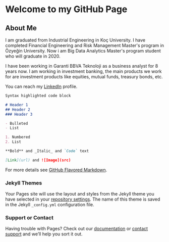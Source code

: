 # Welcome to my GitHub Page

## About Me

I am graduated from Industrial Engineering in Koç University. I have completed Financial Engineering and Risk Management Master's program in Özyeğin University. Now i am Big Data Analytics Master's program student who will graduate in 2020.

I have been working in Garanti BBVA Teknoloji as a business analyst for 8 years now. I am working in investment banking, the main products we work for are investment products like equities, mutual funds, treasury bonds, etc.

You can reach my [LinkedIn](https://www.linkedin.com/in/o%C4%9Fuz-ay-7b01b022/) profile.

```markdown
Syntax highlighted code block

# Header 1
## Header 2
### Header 3

- Bulleted
- List

1. Numbered
2. List

**Bold** and _Italic_ and `Code` text

[Link](url) and ![Image](src)
```

For more details see [GitHub Flavored Markdown](https://guides.github.com/features/mastering-markdown/).

### Jekyll Themes

Your Pages site will use the layout and styles from the Jekyll theme you have selected in your [repository settings](https://github.com/oguzayy/main/settings). The name of this theme is saved in the Jekyll `_config.yml` configuration file.

### Support or Contact

Having trouble with Pages? Check out our [documentation](https://help.github.com/categories/github-pages-basics/) or [contact support](https://github.com/contact) and we’ll help you sort it out.
